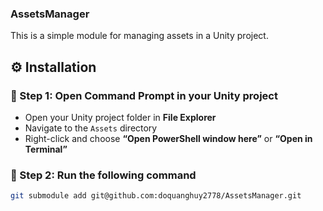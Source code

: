 ### AssetsManager

This is a simple module for managing assets in a Unity project.

## ⚙️ Installation
### 🔹 Step 1: Open Command Prompt in your Unity project
- Open your Unity project folder in **File Explorer**  
- Navigate to the `Assets` directory  
- Right-click and choose **“Open PowerShell window here”** or **“Open in Terminal”**

### 🔹 Step 2: Run the following command

```bash
git submodule add git@github.com:doquanghuy2778/AssetsManager.git
```

